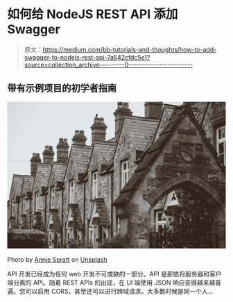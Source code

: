 # 如何给 NodeJS REST API 添加 Swagger

> 原文：<https://medium.com/bb-tutorials-and-thoughts/how-to-add-swagger-to-nodejs-rest-api-7a542cfdc5e1?source=collection_archive---------0----------------------->

## 带有示例项目的初学者指南

![](img/9ba461b1e4a35828e21a809bc15d0871.png)

Photo by [Annie Spratt](https://unsplash.com/@anniespratt?utm_source=medium&utm_medium=referral) on [Unsplash](https://unsplash.com?utm_source=medium&utm_medium=referral)

API 开发已经成为任何 web 开发不可或缺的一部分。API 是那些将服务器和客户端分离的 API。随着 REST APIs 的出现，在 UI 端使用 JSON 响应变得越来越普遍。您可以启用 CORS，甚至还可以进行跨域请求。大多数时候是同一个人…